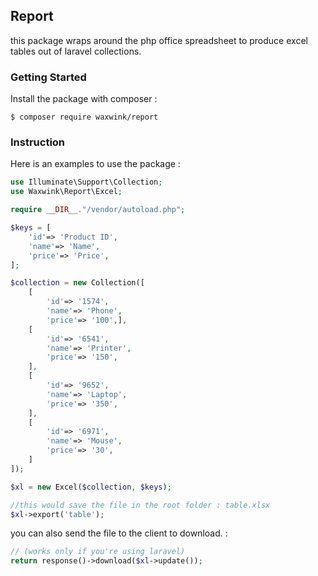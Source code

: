 ## Report

this package wraps around the php office spreadsheet to produce excel tables out of laravel collections.

### Getting Started
Install the package with composer :
```
$ composer require waxwink/report
```

### Instruction
Here is an examples to use the package :

```php
use Illuminate\Support\Collection;
use Waxwink\Report\Excel;

require __DIR__."/vendor/autoload.php";

$keys = [
    'id'=> 'Product ID',
    'name'=> 'Name',
    'price'=> 'Price',
];

$collection = new Collection([
    [
        'id'=> '1574',
        'name'=> 'Phone',
        'price'=> '100',],
    [
        'id'=> '6541',
        'name'=> 'Printer',
        'price'=> '150',
    ],
    [
        'id'=> '9652',
        'name'=> 'Laptop',
        'price'=> '350',
    ],
    [
        'id'=> '6971',
        'name'=> 'Mouse',
        'price'=> '30',
    ]
]);

$xl = new Excel($collection, $keys);

//this would save the file in the root folder : table.xlsx
$xl->export('table');

```

you can also send the file to the client to download. :
```php
// (works only if you're using laravel)
return response()->download($xl->update());
```
